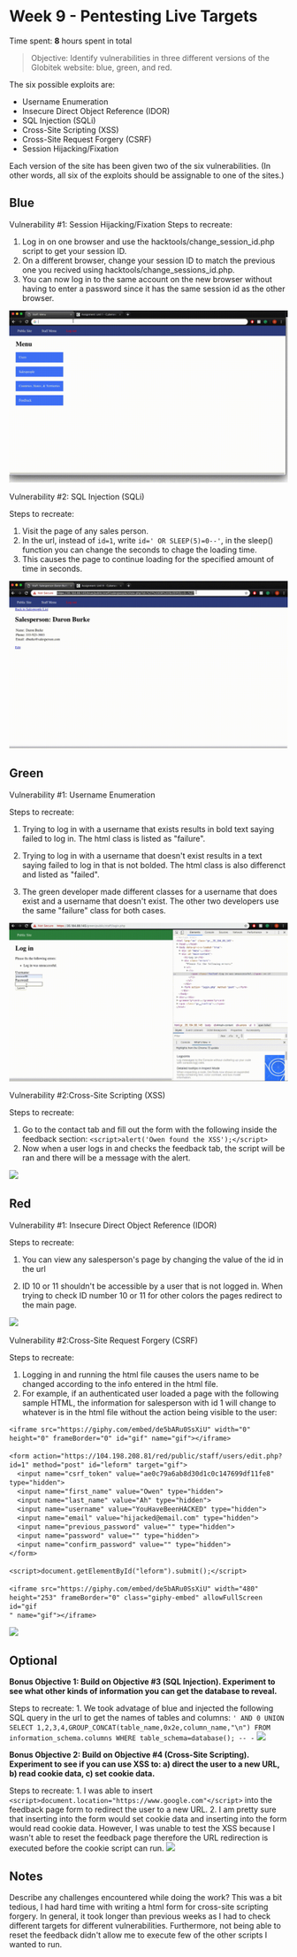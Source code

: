 # Week 9 - Pentesting Live Targets

Time spent: **8** hours spent in total

> Objective: Identify vulnerabilities in three different versions of the Globitek website: blue, green, and red.

The six possible exploits are:
* Username Enumeration
* Insecure Direct Object Reference (IDOR)
* SQL Injection (SQLi)
* Cross-Site Scripting (XSS)
* Cross-Site Request Forgery (CSRF)
* Session Hijacking/Fixation

Each version of the site has been given two of the six vulnerabilities. (In other words, all six of the exploits should be assignable to one of the sites.)

## Blue

Vulnerability #1: Session Hijacking/Fixation
Steps to recreate:
  1. Log in on one browser and use the hacktools/change_session_id.php script to get your session ID.
  2. On a different browser, change your session ID to match the previous one you recived using hacktools/change_sessions_id.php.
  3. You can now log in to the same account on the new browser without having to enter a password since it has the same session id as the other browser.
  
![](SessionHijacking.gif)

Vulnerability #2: SQL Injection (SQLi)

Steps to recreate:
  1. Visit the page of any sales person.
  2. In the url, instead of ```id=1```, write ```id=' OR SLEEP(5)=0--'```, in the sleep() function you can change the seconds to chage the loading time. 
  3. This causes the page to continue loading for the specified amount of time in seconds. 
  
![](SQLinj.gif)


## Green

Vulnerability #1: Username Enumeration

Steps to recreate:
  1. Trying to log in with a username that exists results in bold text saying failed to log in. The html class is listed as "failure".
  2. Trying to log in with a username that doesn't exist results in a text saying failed to log in that is not bolded. The html class is also differenct and listed as "failed".
  
  3. The green developer made different classes for a username that does exist and a username that doesn't exist. The other two developers use the same "failure" class for both cases. 
  
  ![](UserEnum.gif)
  
Vulnerability #2:Cross-Site Scripting (XSS)

Steps to recreate:
  1. Go to the contact tab and fill out the form with the following inside the feedback section:
  ```<script>alert('Owen found the XSS');</script>```
  2. Now when a user logs in and checks the feedback tab, the script will be ran and there will be a message with the alert. 
  

![](XSS.gif)

## Red

Vulnerability #1: Insecure Direct Object Reference (IDOR)

Steps to recreate:
  1. You can view any salesperson's page by changing the value of the id in the url

  2. ID 10 or 11 shouldn't be accessible by a user that is not logged in. When trying to check ID number 10 or 11 for other colors the pages redirect to the main page.
  
  ![](IDOR.gif)

Vulnerability #2:Cross-Site Request Forgery (CSRF)

Steps to recreate:
  1. Logging in and running the html file causes the users name to be changed according to the info entered in the html file. 
  2. For example, if an authenticated user loaded a page with the following sample HTML, the information for salesperson with id 1 will change to whatever is in the html file without the action being visible to the user:
  
  ```
<iframe src="https://giphy.com/embed/de5bARu0SsXiU" width="0" height="0" frameBorder="0" id="gif" name="gif"></iframe>

<form action="https://104.198.208.81/red/public/staff/users/edit.php?id=1" method="post" id="leform" target="gif">
    <input name="csrf_token" value="ae0c79a6ab8d30d1c0c147699df11fe8" type="hidden">
    <input name="first_name" value="Owen" type="hidden">
    <input name="last_name" value="Ah" type="hidden">
    <input name="username" value="YouHaveBeenHACKED" type="hidden">
    <input name="email" value="hijacked@email.com" type="hidden">
    <input name="previous_password" value="" type="hidden">
    <input name="password" value="" type="hidden">
    <input name="confirm_password" value="" type="hidden">
  </form>

<script>document.getElementById("leform").submit();</script>

<iframe src="https://giphy.com/embed/de5bARu0SsXiU" width="480" height="253" frameBorder="0" class="giphy-embed" allowFullScreen id="gif
" name="gif"></iframe>
```
  
  ![](CSRF.gif)
  
## Optional
  
**Bonus Objective 1: Build on Objective #3 (SQL Injection). Experiment to see what other kinds of information you can get the database to reveal.**
  
 Steps to recreate:
    1. We took advatage of blue and injected the following SQL query in the url to get the names of tables and columns:
    ```
    ' AND 0 UNION SELECT 1,2,3,4,GROUP_CONCAT(table_name,0x2e,column_name,"\n") FROM information_schema.columns WHERE table_schema=database(); -- -
    ```
   ![](Bonus-SQLi.gif)
   
**Bonus Objective 2: Build on Objective #4 (Cross-Site Scripting). Experiment to see if you can use XSS to: a) direct the user to a new URL, b) read cookie data, c) set cookie data.**
 
 Steps to recreate:
    1. I was able to insert ```<script>document.location="https://www.google.com"</script>``` into the feedback page form to redirect the user to a new URL.
    2. I am pretty sure that inserting <script>document.cookie = "username=John Doe";</script> into the form would set cookie data and inserting   <script>alert(document.cookie);</script> into the form would read cookie data. However, I was unable to test the XSS because I wasn't able to reset the feedback page therefore the URL redirection is executed before the cookie script can run.
  ![](Bonus-1.gif)
  
## Notes

Describe any challenges encountered while doing the work?
This was a bit tedious, I had hard time with writing a html form for cross-site scripting forgery. In general, it took longer than previous weeks as I had to check different targets for different vulnerabilities. Furthermore, not being able to reset the feedback didn't allow me to execute few of the other scripts I wanted to run.  
